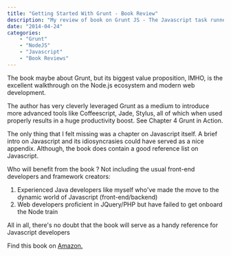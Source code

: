 ```yaml
---
title: "Getting Started With Grunt - Book Review"
description: "My review of book on Grunt JS - The Javascript task runner"
date: "2014-04-24"
categories:
    - "Grunt"
    - "NodeJS"
    - "Javascript"
    - "Book Reviews"
---
```

The book maybe about Grunt, but its biggest value proposition, IMHO, is the
excellent walkthrough on the Node.js ecosystem and modern web development.

The author has very cleverly leveraged Grunt as a medium to introduce more
advanced tools like Coffeescript, Jade, Stylus, all of which when used
properly results in a huge productivity boost. See Chapter 4 Grunt in Action.

The only thing that I felt missing was a chapter on Javascript itself.
A brief intro on Javascript and its idiosyncrasies could have served as a nice
appendix. Although, the book does contain a good reference list on Javascript.

Who will benefit from the book ? Not including the usual front-end developers
and framework creators:
1. Experienced Java developers like myself who've made the move to the dynamic
world of Javascript (front-end/backend)
2. Web developers proficient in JQuery/PHP but have failed to get onboard the
Node train

All in all, there's no doubt that the book will serve as a handy reference for
Javascript developers

Find this book on [Amazon.](http://www.amazon.com/Getting-Started-Grunt-JavaScript-Runner/dp/1783980621/ref=cm_rdp_product)
